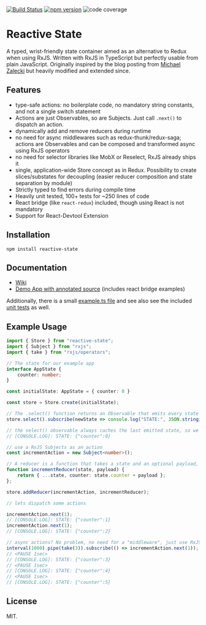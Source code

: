 [![Build Status](https://travis-ci.org/Dynalon/reactive-state.svg?branch=master)](https://travis-ci.org/Dynalon/reactive-state)
[![npm version](https://badge.fury.io/js/reactive-state.svg)](https://badge.fury.io/js/reactive-state)
![code coverage](https://coveralls.io/repos/Dynalon/reactive-state/badge.svg?branch=master&service=github)

Reactive State
====

A typed, wrist-friendly state container aimed as an alternative to Redux when using RxJS. Written with RxJS in TypeScript but perfectly usable from plain JavaScript. Originally inspired by the blog posting from [Michael Zalecki](http://michalzalecki.com/use-rxjs-with-react/) but heavily modified and extended since.

Features
----

  * type-safe actions: no boilerplate code, no mandatory string constants, and not a single switch statement
  * Actions are just Observables, so are Subjects. Just call `.next()` to dispatch an action.
  * dynamically add and remove reducers during runtime
  * no need for async middlewares such as redux-thunk/redux-saga; actions are Observables and can be composed and transformed async using RxJS operators
  * no need for selector libraries like MobX or Reselect, RxJS already ships it
  * single, application-wide Store concept as in Redux. Possibility to create slices/substates for decoupling (easier reducer composition and state separation by module)
  * Strictly typed to find errors during compile time
  * Heavily unit tested, 100+ tests for ~250 lines of code
  * React bridge (like `react-redux`) included, though using React is not mandatory
  * Support for React-Devtool Extension

Installation
----
```
npm install reactive-state
```

Documentation
----

  * [Wiki](https://github.com/Dynalon/reactive-state/wiki)
  * [Demo App with annotated source](https://github.com/Dynalon/reactive-state-react-example) (includes react bridge examples)

Additionally, there is a small [example.ts file](https://github.com/Dynalon/reactive-state/blob/master/src/example.ts) and see also see the included [unit tests](https://github.com/Dynalon/reactive-state/tree/master/test) as well.


Example Usage
----

```typescript
import { Store } from "reactive-state";
import { Subject } from "rxjs";
import { take } from "rxjs/operators";

// The state for our example app
interface AppState {
    counter: number;
}

const initialState: AppState = { counter: 0 }

const store = Store.create(initialState);

// The .select() function returns an Observable that emits every state change, so we can subscribe to it
store.select().subscribe(newState => console.log("STATE:", JSON.stringify(newState)));

// the select() observable always caches the last emitted state, so we will immediately print our inital state:
// [CONSOLE.LOG]: STATE: {"counter":0}

// use a RxJS Subjects as an action
const incrementAction = new Subject<number>();

// A reducer is a function that takes a state and an optional payload, and returns a new state
function incrementReducer(state, payload) {
    return { ...state, counter: state.counter + payload };
};

store.addReducer(incrementAction, incrementReducer);

// lets dispatch some actions

incrementAction.next(1);
// [CONSOLE.LOG]: STATE: {"counter":1}
incrementAction.next(1);
// [CONSOLE.LOG]: STATE: {"counter":2}

// async actions? No problem, no need for a "middleware", just use RxJS
interval(1000).pipe(take(3)).subscribe(() => incrementAction.next(1));
// <PAUSE 1sec>
// [CONSOLE.LOG]: STATE: {"counter":3}
// <PAUSE 1sec>
// [CONSOLE.LOG]: STATE: {"counter":4}
// <PAUSE 1sec>
// [CONSOLE.LOG]: STATE: {"counter":5}
```

License
----

MIT.

